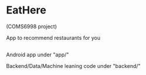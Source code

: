 # EatHere 
(COMS6998 project)

App to recommend restaurants for you

##
Android app under "app/"

Backend/Data/Machine leaning code under "backend/"
